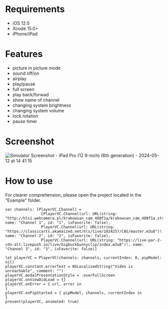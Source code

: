 # Requirements
- iOS 12.0
- Xcode 15.0+
- iPhone/iPad

# Features
- picture in picture mode
- sound off/on
- airplay
- play/pause
- full screen
- play back/forwad
- show name of channel
- changing system brightness
- changing system volume
- lock rotation
- pause timer

# Screenshot
![Simulator Screenshot - iPad Pro (12 9-inch) (6th generation) - 2024-05-12 at 14 41 15](https://github.com/IgorFedorchuk/vlc-player/assets/2764603/f7b61607-cae5-4993-a09a-33203d86af41)

# How to use
For clearer comprehension, please open the project located in the "Example" folder.

```
var channels: [PlayerVC.Channel] =
                [PlayerVC.Channel(url: URL(string: "http://hls1.webcamera.pl/krakowsan_cam_480f1a/krakowsan_cam_480f1a.stream/chunks.m3u8")!, name: "Channel 1", id: "1", isFavorite: false),
                PlayerVC.Channel(url: URL(string: "https://classicarts.akamaized.net/hls/live/1024257/CAS/master.m3u8")!, name: "Channel 2", id: "2", isFavorite: false),
                PlayerVC.Channel(url: URL(string: "https://live-par-2-cdn-alt.livepush.io/live/bigbuckbunnyclip/index.m3u8")!, name: "Channel 3", id: "3", isFavorite: false)]
     
let playerVC = PlayerVC(channels: channels, currentIndex: 0, pipModel: nil)
playerVC.constant.errorText = NSLocalizedString("Video is unreachable", comment: "")
playerVC.modalPresentationStyle = .overFullScreen
playerVC.onViewDidLoad = {}
playerVC.onError = { url, error in
}
playerVC.onPipStarted = { pipModel, channels, currentIndex in
}
present(playerVC, animated: true)
```
